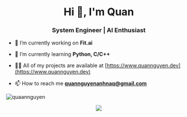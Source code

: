 <h1 align="center">Hi 👋, I'm Quan</h1>
<h3 align="center">System Engineer | AI Enthusiast</h3>

- 🔭 I’m currently working on **Fit.ai**

- 🌱 I’m currently learning **Python, C/C++**

- 👨‍💻 All of my projects are available at [https://www.quannguyen.dev](https://www.quannguyen.dev)

- 📫 How to reach me **quannguyenanhnaq@gmail.com**

<p><img align="center" src="https://github-readme-streak-stats.herokuapp.com/?user=QuaanNguyen&" alt="quaannguyen" /></p>
<p align="center">
  <img src="https://github-readme-activity-graph.vercel.app/graph?username=QuaanNguyen&theme=github-compact" />
</p>
